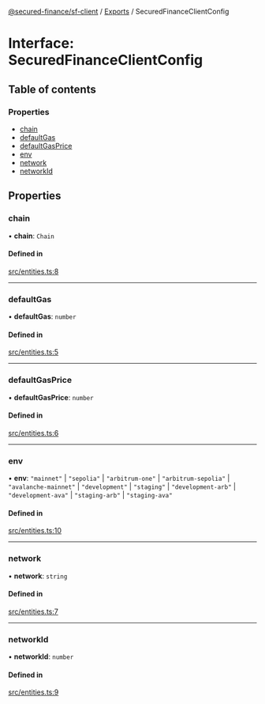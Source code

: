[@secured-finance/sf-client](../README.md) / [Exports](../modules.md) / SecuredFinanceClientConfig

# Interface: SecuredFinanceClientConfig

## Table of contents

### Properties

- [chain](SecuredFinanceClientConfig.md#chain)
- [defaultGas](SecuredFinanceClientConfig.md#defaultgas)
- [defaultGasPrice](SecuredFinanceClientConfig.md#defaultgasprice)
- [env](SecuredFinanceClientConfig.md#env)
- [network](SecuredFinanceClientConfig.md#network)
- [networkId](SecuredFinanceClientConfig.md#networkid)

## Properties

### chain

• **chain**: `Chain`

#### Defined in

[src/entities.ts:8](https://github.com/Secured-Finance/sf-sdk/blob/52126c3/packages/sf-client/src/entities.ts#L8)

___

### defaultGas

• **defaultGas**: `number`

#### Defined in

[src/entities.ts:5](https://github.com/Secured-Finance/sf-sdk/blob/52126c3/packages/sf-client/src/entities.ts#L5)

___

### defaultGasPrice

• **defaultGasPrice**: `number`

#### Defined in

[src/entities.ts:6](https://github.com/Secured-Finance/sf-sdk/blob/52126c3/packages/sf-client/src/entities.ts#L6)

___

### env

• **env**: ``"mainnet"`` \| ``"sepolia"`` \| ``"arbitrum-one"`` \| ``"arbitrum-sepolia"`` \| ``"avalanche-mainnet"`` \| ``"development"`` \| ``"staging"`` \| ``"development-arb"`` \| ``"development-ava"`` \| ``"staging-arb"`` \| ``"staging-ava"``

#### Defined in

[src/entities.ts:10](https://github.com/Secured-Finance/sf-sdk/blob/52126c3/packages/sf-client/src/entities.ts#L10)

___

### network

• **network**: `string`

#### Defined in

[src/entities.ts:7](https://github.com/Secured-Finance/sf-sdk/blob/52126c3/packages/sf-client/src/entities.ts#L7)

___

### networkId

• **networkId**: `number`

#### Defined in

[src/entities.ts:9](https://github.com/Secured-Finance/sf-sdk/blob/52126c3/packages/sf-client/src/entities.ts#L9)
